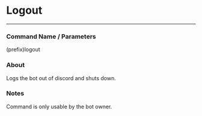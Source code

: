 # Logout
---
### Command Name / Parameters
(prefix)logout

### About
Logs the bot out of discord and shuts down.

### Notes
Command is only usable by the bot owner.
